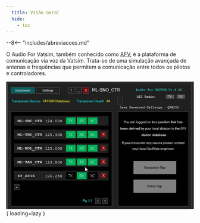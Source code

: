 ```yaml
---
  title: Visão Geral
  hide:
    - toc
---
```


--8<-- "includes/abreviacoes.md"

O Audio For Vatsim, também conhecido como [AFV](https://audio.vatsim.net), é a plataforma de comunicação via voz da Vatsim. Trata-se de uma simulação avançada de antenas e frequências que permitem a comunicação entre todos os pilotos e controladores.

![AFV](img/afv.jpeg){ loading=lazy }